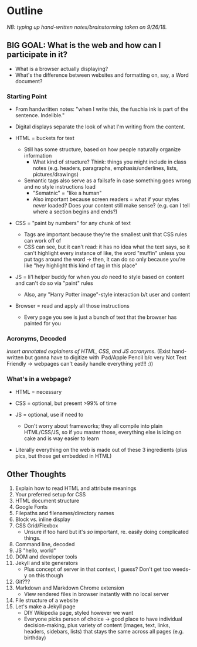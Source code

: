 # Outline

*NB: typing up hand-written notes/brainstorming taken on 9/26/18.*

## BIG GOAL: What is the web and how can I participate in it?

- What is a browser actually displaying?
- What's the difference between websites and formatting on, say, a Word document?

### Starting Point

- From handwritten notes: "when I write this, the fuschia ink is part of the sentence. Indelible."
- Digital displays separate the look of what I'm writing from the content.
- HTML = buckets for text
    - Still has some structure, based on how people naturally organize information
        - What kind of structure? Think: things you might include in class notes (e.g. headers, paragraphs, emphasis/underlines, lists, pictures/drawings)
    - Semantic tags also serve as a failsafe in case something goes wrong and no style instructions load
        - "Sematnic" = "like a human"
        - Also important because screen readers = what if your styles *never* loaded? Does your content still make sense? (e.g. can I tell where a section begins and ends?)

- CSS = "paint by numbers" for any chunk of text
    - Tags are important because they're the smallest unit that CSS rules can work off of
    - CSS can see, but it can't read: it has no idea what the text says, so it can't highlight every instance of like, the word "muffin" unless you put tags around the word -> then, it can do so only because you're like "hey highlight this kind of tag in this place"

- JS = li'l helper buddy for when you *do* need to style based on content and can't do so via "paint" rules
    - Also, any "Harry Potter image"-style interaction b/t user and content

- Browser = read and apply all those instructions
    - Every page you see is just a bunch of text that the browser has painted for you

### Acronyms, Decoded

*insert annotated explainers of HTML, CSS, and JS acronyms.* (Exist hand-written but gonna have to digitize with iPad/Apple Pencil b/c very Not Text Friendly -> webpages can't easily handle everything yet!!! :))

### What's in a webpage?

- HTML = necessary
- CSS = optional, but present >99% of time
- JS = optional, use if need to
    - Don't worry about frameworks; they all compile into plain HTML/CSS/JS, so if you master those, everything else is icing on cake and is way easier to learn

- Literally everything on the web is made out of these 3 ingredients (plus pics, but those get embedded in HTML)

## Other Thoughts

1. Explain how to read HTML and attribute meanings
2. Your preferred setup for CSS
3. HTML document structure
4. Google Fonts
5. Filepaths and filenames/directory names
6. Block vs. inline display
7. CSS Grid/Flexbox
    - Unsure if too hard but it's *so* important, re. easily doing complicated things.
8. Command line, decoded
9. JS "hello, world"
10. DOM and developer tools
11. Jekyll and site generators
    - Plus concept of server in that context, I guess? Don't get too weeds-y on this though
12. Git???
13. Markdown and Markdown Chrome extension
    - View rendered files in browser instantly with no local server
14. File structure of a website
15. Let's make a Jekyll page
    - DIY Wikipedia page, styled however we want
    - Everyone picks person of choice -> good place to have individual decision-making, plus variety of content (images, text, links, headers, sidebars, lists) that stays the same across all pages (e.g. birthday)